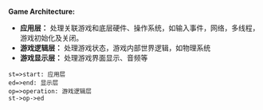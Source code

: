 **Game Architecture:**

* **应用层：** 处理关联游戏和底层硬件、操作系统，如输入事件，网络，多线程，游戏初始化及关闭。
* **游戏逻辑层：** 处理游戏状态，游戏内部世界逻辑，如物理系统
* **游戏显示层：** 处理游戏界面显示、音频等

```flow
st=>start: 应用层
ed=>end: 显示层
op=>operation: 游戏逻辑层
st->op->ed
```

